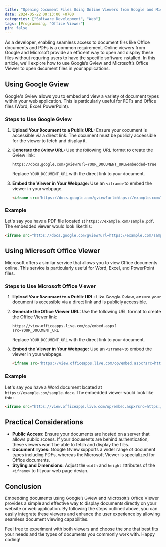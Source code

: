 ```yaml
---
title: "Opening Document Files Using Online Viewers from Google and Microsoft"
date: 2024-05-22 00:13:00 +0700
categories: ["Software Development", "Web"]
tags: [Programming, "Office Viewer"]
pin: false
---
```


As a developer, enabling seamless access to document files like Office documents and PDFs is a common requirement. Online viewers from Google and Microsoft provide an efficient way to open and display these files without requiring users to have the specific software installed. In this article, we'll explore how to use Google’s Gview and Microsoft’s Office Viewer to open document files in your applications.

## Using Google Gview

Google's Gview allows you to embed and view a variety of document types within your web application. This is particularly useful for PDFs and Office files (Word, Excel, PowerPoint).

### Steps to Use Google Gview

1. **Upload Your Document to a Public URL:**
   Ensure your document is accessible via a direct link. The document must be publicly accessible for the viewer to fetch and display it.

2. **Generate the Gview URL:**
   Use the following URL format to create the Gview link:
   ```
   https://docs.google.com/gview?url=YOUR_DOCUMENT_URL&embedded=true
   ```
   Replace `YOUR_DOCUMENT_URL` with the direct link to your document.

3. **Embed the Viewer in Your Webpage:**
   Use an `<iframe>` to embed the viewer in your webpage.
   ```html
   <iframe src="https://docs.google.com/gview?url=https://example.com/yourfile.pdf&embedded=true" style="width:600px; height:500px;" frameborder="0"></iframe>
   ```

### Example

Let's say you have a PDF file located at `https://example.com/sample.pdf`. The embedded viewer would look like this:
```html
<iframe src="https://docs.google.com/gview?url=https://example.com/sample.pdf&embedded=true" style="width:600px; height:500px;" frameborder="0"></iframe>
```

## Using Microsoft Office Viewer

Microsoft offers a similar service that allows you to view Office documents online. This service is particularly useful for Word, Excel, and PowerPoint files.

### Steps to Use Microsoft Office Viewer

1. **Upload Your Document to a Public URL:**
   Like Google Gview, ensure your document is accessible via a direct link and is publicly accessible.

2. **Generate the Office Viewer URL:**
   Use the following URL format to create the Office Viewer link:
   ```
   https://view.officeapps.live.com/op/embed.aspx?src=YOUR_DOCUMENT_URL
   ```
   Replace `YOUR_DOCUMENT_URL` with the direct link to your document.

3. **Embed the Viewer in Your Webpage:**
   Use an `<iframe>` to embed the viewer in your webpage.
   ```html
   <iframe src="https://view.officeapps.live.com/op/embed.aspx?src=https://example.com/yourfile.docx" width="600px" height="500px" frameborder="0"></iframe>
   ```

### Example

Let's say you have a Word document located at `https://example.com/sample.docx`. The embedded viewer would look like this:
```html
<iframe src="https://view.officeapps.live.com/op/embed.aspx?src=https://example.com/sample.docx" width="600px" height="500px" frameborder="0"></iframe>
```

## Practical Considerations

- **Public Access:** Ensure your documents are hosted on a server that allows public access. If your documents are behind authentication, these viewers won’t be able to fetch and display the files.
- **Document Types:** Google Gview supports a wider range of document types including PDFs, whereas the Microsoft Viewer is specialized for Office documents.
- **Styling and Dimensions:** Adjust the `width` and `height` attributes of the `<iframe>` to fit your web page design. 

## Conclusion

Embedding documents using Google’s Gview and Microsoft’s Office Viewer provides a simple and effective way to display documents directly on your website or web application. By following the steps outlined above, you can easily integrate these viewers and enhance the user experience by allowing seamless document viewing capabilities.

Feel free to experiment with both viewers and choose the one that best fits your needs and the types of documents you commonly work with. Happy coding!

